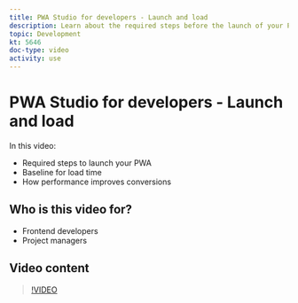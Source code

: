 ```yaml
---
title: PWA Studio for developers - Launch and load
description: Learn about the required steps before the launch of your PWA​, baseline for load time​, and how performance improves conversions.
topic: Development
kt: 5646
doc-type: video
activity: use
---
```


# PWA Studio for developers - Launch and load

In this video:

- Required steps to launch your PWA​
- Baseline for load time​
- How performance improves conversions

## Who is this video for?

- Frontend developers
- Project managers

## Video content

>[!VIDEO](https://video.tv.adobe.com/v/35717?quality=12&learn=on)